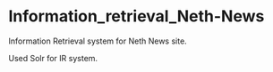 # Information_retrieval_Neth-News

Information Retrieval system for Neth News site.

Used Solr for IR system.
